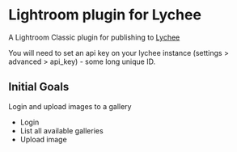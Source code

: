 # Lightroom plugin for Lychee

A Lightroom Classic plugin for publishing to [Lychee](https://lycheeorg.github.io/)

You will need to set an api key on your lychee instance (settings > advanced > api_key) - some long unique ID.


## Initial Goals

Login and upload images to a gallery

* Login
* List all available galleries
* Upload image
